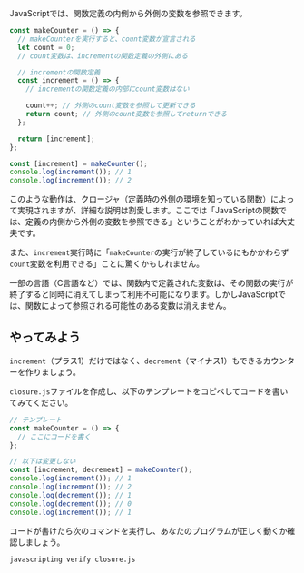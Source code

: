 JavaScriptでは、関数定義の内側から外側の変数を参照できます。

```js
const makeCounter = () => {
  // makeCounterを実行すると、count変数が宣言される
  let count = 0;
  // count変数は、incrementの関数定義の外側にある

  // incrementの関数定義
  const increment = () => {
    // incrementの関数定義の内部にcount変数はない

    count++; // 外側のcount変数を参照して更新できる
    return count; // 外側のcount変数を参照してreturnできる
  };

  return [increment];
};

const [increment] = makeCounter();
console.log(increment()); // 1
console.log(increment()); // 2
```

このような動作は、クロージャ（定義時の外側の環境を知っている関数）によって実現されますが、詳細な説明は割愛します。ここでは「JavaScriptの関数では、定義の内側から外側の変数を参照できる」ということがわかっていれば大丈夫です。

また、`increment`実行時に「`makeCounter`の実行が終了しているにもかかわらず`count`変数を利用できる」ことに驚くかもしれません。

一部の言語（C言語など）では、関数内で定義された変数は、その関数の実行が終了すると同時に消えてしまって利用不可能になります。しかしJavaScriptでは、関数によって参照される可能性のある変数は消えません。

## やってみよう

`increment`（プラス1）だけではなく、`decrement`（マイナス1）もできるカウンターを作りましょう。

`closure.js`ファイルを作成し、以下のテンプレートをコピペしてコードを書いてみてください。

```js
// テンプレート
const makeCounter = () => {
  // ここにコードを書く
};

// 以下は変更しない
const [increment, decrement] = makeCounter();
console.log(increment()); // 1
console.log(increment()); // 2
console.log(decrement()); // 1
console.log(decrement()); // 0
console.log(increment()); // 1
```

コードが書けたら次のコマンドを実行し、あなたのプログラムが正しく動くか確認しましょう。

```bash
javascripting verify closure.js
```
